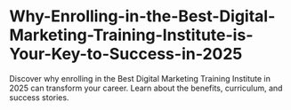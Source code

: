 # Why-Enrolling-in-the-Best-Digital-Marketing-Training-Institute-is-Your-Key-to-Success-in-2025
Discover why enrolling in the Best Digital Marketing Training Institute in 2025 can transform your career. Learn about the benefits, curriculum, and success stories.

